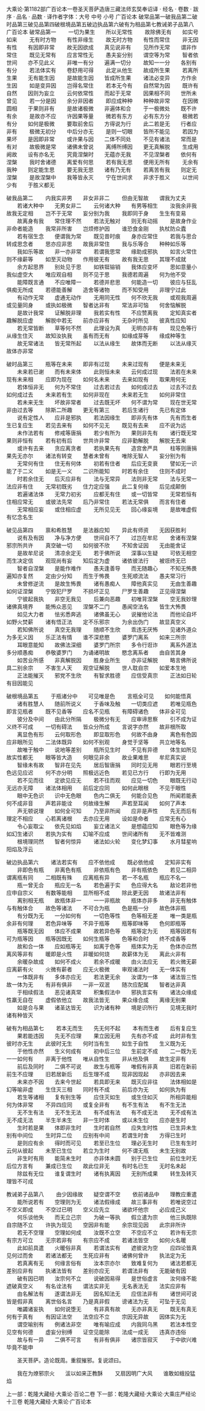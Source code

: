 大乘论·第1182部广百论本一卷圣天菩萨造唐三藏法师玄奘奉诏译
· 经名 · 卷数 · 跋序
· 品名 · 品数 · 译作者字体：大号 中号 小号
广百论本
破常品第一破我品第二破时品第三破见品第四破根境品第五破边执品第六破有为相品第七教诫弟子品第八
广百论本
破常品第一
　　一切为果生　　所以无常性
　　故除佛无有　　如实号如来
　　无有时方物　　有性非缘生
　　故无时方物　　有性而常住
　　非无因有性　　有因即非常
　　故无因欲成　　真见说非有
　　见所作无常　　谓非作常住
　　既见无常有　　应言常性无
　　愚夫妄分别　　谓空等为常
　　智者依世间　　亦不见此义
　　非唯一有分　　遍满一切分
　　故知一一分　　各别有有分
　　若法体实有　　卷舒用可得
　　此定从他生　　故成所生果
　　若离所生果　　无有能生因
　　是故能生因　　皆成所生果
　　诸法必变异　　方作余生因
　　如是变异因　　岂得名常住
　　若本无今有　　自然常为因
　　既许有自然　　因则为妄立
　　云何依常性　　而起于无常
　　因果相不同　　世所未曾见
　　若一分是因　　余分非因者
　　即应成种种　　种种故非常
　　在因微圆相　　于果则非有
　　是故诸极微　　非遍体和合
　　于一极微处　　既不许有余
　　是故亦不应　　许因果等量
　　微若有东方　　必有东方分
　　极微若有分　　如何是极微
　　要取前舍后　　方得说为行
　　此二若是无　　行者应非有
　　极微无初分　　中后分亦无
　　是则一切眼　　皆所不能见
　　若因为果坏　　是因即非常
　　或许果与因　　二体不同处
　　不见有诸法　　常而是有对
　　故极微是常　　诸佛未曾说
　　离缚所缚因　　更无真解脱
　　生成用阙故　　设有亦名无
　　究竟涅槃时　　无蕴亦无我
　　不见涅槃者　　依何有涅槃
　　我时舍诸德　　离爱有何思
　　若有我无思　　便用无所有
　　无余有我种　　则定能生思
　　要无我无思　　诸有乃无有
　　若离苦有我　　则定无涅槃
　　是故涅槃中　　我等皆永灭
　　宁在世间求　　非求于胜义
　　以世间少有　　于胜义都无

破我品第二
　　内我实非男　　非女非非二
　　但由无智故　　谓我为丈夫
　　若诸大种中　　无男女非二
　　云何诸大种　　有男等相生
　　汝我余非我　　故我无定相
　　岂不于无常　　妄分别为我
　　我即同于身　　生生有变易
　　故离身有我　　常住理不然
　　若法无触对　　则无有动摇
　　是故身作业　　非命者能造
　　我常非所害　　岂烦修护因
　　谁恐食金刚　　执杖防众蠹
　　若有宿生念　　便谓我为常
　　既见昔时痕　　身亦应常住
　　若我与思合　　转成思念者
　　思亦应非思　　故我非常住
　　我与乐等合　　种种如乐等
　　我如乐等故　　非一亦非常
　　若谓我思常　　缘助成邪执
　　如言火常住　　则不缘薪等
　　如至灭动物　　作用彼无有
　　故有我无思　　其理不成就
　　余方起思界　　别处见于思
　　如铁铤镕销　　我体应变坏
　　思如意量小　　我似虚空大
　　唯应观自相　　则不见于思
　　我德若周遍　　何为他不受
　　能障既言通　　不应唯障一
　　若德并悲思　　何能造一切
　　彼应与狂乱　　俱痴无所成
　　若德能善解　　造舍等诸物
　　而不知受用　　非理宁过此
　　有动作无常　　虚通无动作
　　无用同无性　　何不欣无我
　　或观我周遍　　或见量同身
　　或执如极微　　智者达非有
　　常法非可恼　　何舍恼解脱
　　是故计我常　　证解脱非理
　　我若实有性　　不应赞离我
　　定知真实者　　趣解脱应虚
　　解脱中若无　　前亦应非有
　　无杂时所见　　彼真性应知
　　若无常皆断　　草等何不然
　　此理设为真　　无明亦非有
　　现见色等行　　从缘生住灭
　　故知汝执我　　虽有而无有
　　如缘成芽等　　缘成种等生
　　故无常诸法　　皆无常所起
　　以法从缘生　　故体而无断
　　以法从缘灭　　故体亦非常

破时品第三
　　瓶等在未来　　即非有过现
　　未来过现有　　便是未来无
　　未来若已谢　　而有未来体
　　此则恒未来　　云何成过现
　　法若在未来　　现有未来相
　　应即为现在　　如何名未来
　　去来如现有　　取果用何无
　　若体恒非无　　何为不常住
　　过去若过去　　如何成过去
　　过去不过去　　如何成过去
　　未来若有生　　如何非现在
　　未来若无生　　如何非常住
　　若未来无生　　坏故非常者
　　过去既无坏　　何不谓为常
　　现在世无常　　非由过去等
　　除斯二所趣　　更无有第三
　　若后生诸行　　先已有定体
　　说有定性人　　应非是邪执
　　若法因缘生　　即非先有体
　　先有而生者　　生已复应生
　　若见去来有　　如何不见无
　　既见有去来　　应不说为远
　　未作法若有　　修戒等唐捐
　　若少有所为　　果则非先有
　　诸行既无常　　果则非恒有
　　若有初有后　　世共许非常
　　应非勤解脱　　解脱无去来
　　或许有去来　　贪应离贪者
　　若执果先有　　造宫舍严具
　　柱等则唐捐　　果先无亦尔
　　诸法有转变　　慧者未曾有
　　唯除无智人　　妄分别为有
　　无常何有住　　住无有何体
　　初若有住者　　后应无变衰
　　譬如无一识　　能了于二义
　　如是无一义　　二识所能知
　　时若有余住　　住则不成时
　　时若余住无　　后灭应非有
　　法与无常异　　法则非无常
　　法与无常一　　法应非有住
　　无常初既劣　　住力定应强
　　此二复何缘　　后见成颠倒
　　若遍诸法体　　无常力初劣
　　应都无有住　　或一切皆常
　　无常若恒有　　住相应常无
　　或彼法先常　　后乃非常住
　　若法无常俱　　而言有住者
　　无常相应妄　　或住相应虚
　　无所见见无　　回心缘妄境
　　是故唯虚假　　有忆念名生

破见品第四
　　禀和希胜慧　　是法器应知
　　异此有师资　　无因获胜利
　　说有及有因　　净与净方便
　　世间自不了　　过岂在牟尼
　　舍诸有涅槃　　邪宗所共许
　　真空破一切　　如何彼不欣
　　不知舍证因　　无由能舍证
　　是故牟尼说　　清凉余定无
　　若于佛所说　　深事以生疑
　　可依无相空　　而生决定信
　　观现尚有妄　　知后定为虚
　　诸依彼法行　　被诳终无已
　　智者自涅槃　　是能作难作
　　愚夫逢善导　　而无随趣心
　　不知无怖畏　　遍知亦复然
　　定由少分知　　而生于怖畏
　　生死顺流法　　愚夫常习行
　　未曾修逆流　　是故生怖畏
　　诸有愚痴人　　障他真实见
　　无由生善趣　　如何证涅槃
　　宁毁犯尸罗　　不损坏正见
　　尸罗生善趣　　正见得涅槃
　　宁彼起我执　　非空无我见
　　后兼向恶趣　　初唯背涅槃
　　空无我妙理　　诸佛真境界
　　能怖众恶见　　涅槃不二门
　　愚闻空法名　　皆生大怖畏
　　如见大力者　　怯劣悉奔逃
　　诸佛虽无心　　说摧他论法
　　而他论自坏　　如野火焚薪
　　诸有悟正法　　定不乐邪宗
　　为余出伪门　　故显真空义
　　若知佛所说　　真空无我理
　　随顺不生欣　　乖违无厌怖
　　见诸外道众　　为多无义因
　　乐正法有情　　谁不深悲愍
　　婆罗门离系　　如来三所宗
　　耳眼意能知　　故佛法深细
　　婆罗门所宗　　多令行诳诈
　　离系外道法　　多分顺愚痴
　　恭敬婆罗门　　为诵诸明故
　　愍念离系者　　由自苦其身
　　如苦业所感　　非真解脱因
　　胜身业所生　　亦非证解脱
　　略言佛所说　　具二别余宗
　　不害生人天　　观空证解脱
　　世人耽自宗　　如爱本生地
　　正法能摧灭　　邪党不生欣
　　有智求胜德　　应信受真宗
　　正法如日轮　　有目因能见

破根境品第五
　　于瓶诸分中　　可见唯是色
　　言瓶全可见　　如何能悟真
　　诸有胜慧人　　随前所说义
　　于香味及触　　一切类应遮
　　若唯见瓶色　　即言见瓶者
　　既不见香等　　应名不见瓶
　　有障碍诸色　　体非全可见
　　彼分及中间　　由此分所隔
　　极微分有无　　应审谛思察
　　引不成为证　　义终不可成
　　一切有碍法　　皆众分所成
　　言说字亦然　　故非根所取
　　离显色有形　　云何取形色
　　即显取形色　　何故不由身
　　离色有色因　　应非眼所见
　　二法体既异　　如何不别观
　　身觉于坚等　　共立地等名
　　故唯于触中　　说地等差别
　　瓶所见生时　　不见有异德
　　体生如所见　　故实性都无
　　眼等皆大造　　何眼见非余
　　故业果难思　　牟尼真实说
　　智缘未有故　　智非在见先
　　居后智唐捐　　同时见无用
　　眼若行至境　　色远见应迟
　　何不亦分明　　照极远近色
　　若见已方行　　行即为无用
　　若不见而往　　定欲见应无
　　若不往而观　　应见一切色
　　眼既无行动　　无远亦无障
　　诸法体相用　　前后定应同
　　如何此眼根　　不见于眼性
　　眼中无色识　　识中无色眼
　　色内二俱无　　何能合见色
　　所闻若能表　　何不成非音
　　声若非能诠　　何故缘生解
　　声若至耳闻　　如何了声本
　　声无顿说理　　如何全可知
　　乃至非所闻　　应非是声性
　　先无而后有　　理定不相应
　　心若离诸根　　去亦应无用
　　设如是命者　　应常无有心
　　令心妄取尘　　依先见如焰
　　妄立诸法义　　是想蕴应知
　　眼色等为缘　　如幻生诸识
　　若执为实有　　幻喻不应成
　　世间诸所有　　无不皆难测
　　根境理同然　　智者何惊异
　　诸法如火轮　　变化梦幻事
　　水月彗星响　　阳焰及浮云

破边执品第六
　　诸法若实有　　应不依他成
　　既必依他成　　定知非实有
　　非即色有瓶　　非离色有瓶
　　非依瓶有色　　非有瓶依色
　　若见二相异　　谓离瓶有同
　　二相既有殊　　应离瓶有异
　　若一不名瓶　　瓶应不名一
　　瓶一曾无合　　瓶应无一名
　　若色遍于实　　色应得大名
　　敌论若非他　　应申自宗义
　　有数等能相　　显所相不成
　　除此更无因　　故诸法非有
　　离别相无瓶　　故瓶体非一
　　一一非瓶故　　瓶体亦非多
　　非无有触体　　与有触体合
　　故色等诸法　　不可合为瓶
　　色是瓶一分　　故色体非瓶
　　有分既为无　　一分如何有
　　一切色等性　　色等相无差
　　唯一类是瓶　　余非有何理
　　若色异味等　　不异于瓶等
　　瓶等即味等　　色何即瓶等
　　瓶等既无因　　体应不成果
　　故若异色等　　瓶等定为无
　　瓶等因若有　　可为瓶等因
　　瓶等因既无　　如何生瓶等
　　色等和合时　　终不成香等
　　故和合一体　　应如瓶等无
　　如离于色等　　瓶体实为无
　　色体亦应然　　离风等非有
　　暖即是火性　　非暖如何烧
　　故薪体为无　　离此火非有
　　余暖杂故成　　如何不成火
　　若余不成暖　　由火法应无
　　若火微无薪　　应离薪有火
　　火微有薪者　　应无火极微
　　审观诸法时　　无一体实有
　　一体既非有　　多体亦应无
　　若法更无余　　汝谓为一体
　　诸法皆三性　　故一体为无
　　有非有俱非　　一非一双泯
　　随次应配属　　智者达非真
　　于相续假法　　恶见诸真常
　　积集假法中　　邪执言实有
　　诸法众缘成　　性羸无自在
　　虚假依他立　　故我法皆无
　　果众缘合成　　离缘无别果
　　如是合与果　　诸圣达皆无
　　识为诸有种　　境是识所行
　　见境无我时　　诸有种皆灭

破有为相品第七
　　若本无而生　　先无何不起
　　本有而生者　　后有复应生
　　果若能违因　　先无不应理
　　果立因无用　　先有亦不成
　　此时非有生　　彼时亦无生
　　此彼时无生　　何时当有生
　　如生于自性　　生义既为无
　　于他性亦然　　生义何成有
　　初中后三位　　生前定不成
　　二一既为无　　一一如何有
　　非离于他性　　唯从自性生
　　非从他及俱　　故生定非有
　　前后及同时　　二俱不可说
　　故生与瓶等　　唯假有非真
　　旧若在新前　　前生不应理
　　旧若居新后　　后生理不成
　　现非因现起　　亦非因去来
　　未来亦不因　　去来今世起
　　若具即无来　　既灭应非往
　　法体相如是　　幻等喻非虚
　　生住灭三相　　同时有不成
　　前后亦为无　　如何执为有
　　若生等诸相　　复有别生等
　　应住灭如生　　或生住如灭
　　所相异能相　　何为体非常
　　不异四应同　　或复全非有
　　有不生有法　　有不生无法
　　无不生有法　　无不生无法
　　有不成有法　　有不成无法
　　无不成有法　　无不成无法
　　半生半未生　　非一生时体
　　或以未生位　　应亦是生时
　　生时若是果　　体即非生时
　　生时若自然　　应失生时性
　　已生异未生　　别有中间位
　　生时异二位　　应别有中间
　　若谓生时舍　　方得已生时
　　是则应有余　　得时而可见
　　若至已生位　　理必无生时
　　已生有生时　　云何从彼起
　　未至已生位　　若立为生时
　　何不谓无瓶　　未生无别故
　　非生时有用　　能简未生时
　　亦非体未圆　　别于已生位
　　前位生时无　　后位方言有
　　兼成已生位　　故此位非无
　　有时名已生　　无时名未起
　　除兹有无位　　谁复谓生时
　　诸有执离因　　无别所成果
　　转生及转灭　　理皆不可成

教诫弟子品第八
　　由少因缘故　　疑空谓不空
　　依前诸品中　　理教应重遣
　　能所说若有　　空理则为无
　　诸法假缘成　　故三事非有
　　若唯说空过　　不空义即成
　　不空过已明　　空义应先立
　　诸欲坏他宗　　必应成己义
　　何乐谈他失　　而无立己宗
　　为破一等执　　假立遣为宗
　　他三执既除　　自宗随不立
　　许执为现见　　空因非有能
　　余宗现见因　　此宗非所许
　　若无不空理　　空理如何成
　　汝既不立空　　不空应不立
　　若许有无宗　　有宗方可立
　　无宗若非有　　有宗应不成
　　若诸法皆空　　如何火名暖
　　此如前具遣　　火暖俗非真
　　若谓法实有　　遮彼说为空
　　应四论皆真　　见何过而舍
　　若诸法都无　　生死应非有
　　诸佛何曾许　　执法定为无
　　若真离有无　　何缘言俗有
　　汝本宗亦尔　　致难复何为
　　诸法若都无　　差别应非有
　　执诸法皆有　　差别亦应无
　　若谓法非有　　无能破有因
　　破有因已明　　汝宗何不立
　　说破因易得　　是世俗虚言
　　汝何缘不能　　遮破真空义
　　有名诠法有　　谓法实非无
　　无名表法无　　法实应非有
　　由名解法有　　遂谓法非无
　　因名知法无　　应信法非有
　　诸世间可说　　皆是假非真
　　离世俗名言　　乃是真非假
　　谤诸法为无　　可坠于无见
　　唯蠲诸妄执　　如何说堕无
　　有非真有故　　无亦非真无
　　既无有真无　　何有于真有
　　有因证法空　　法空应不立
　　宗因无异故　　因体实为无
　　谓空喻别有　　例诸法非空
　　唯有喻应成　　内我同乌黑
　　若法本性空　　见空有何德
　　虚妄分别缚　　证空见能除
　　法成一成无　　违真亦违俗
　　故与有一异　　二俱不可言
　　有非有俱非　　诸宗皆寂灭
　　于中欲兴难　　毕竟不能申

　　圣天菩萨。造论既周。重叙摧邪。复说颂曰。

　　我在为燎邪宗火　　沷以如来正教酥
　　又扇因明广大风　　谁敢如蛾投猛焰

上一部：乾隆大藏经·大乘论·百论二卷
下一部：乾隆大藏经·大乘论·大乘庄严经论十三卷
乾隆大藏经·大乘论·广百论本